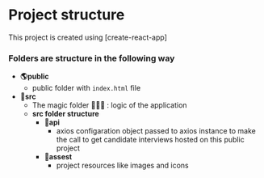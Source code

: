 # Project structure

This project is created using [create-react-app]

### Folders are structure in the following way

- **🌎public**
  - public folder with `index.html` file
- **🎯src**
  - The magic folder 🧙🏾‍♂️ : logic of the application
  - **src folder structure**
    - **🚀api**
      - axios configaration object passed to axios instance to make the call to get candidate interviews hosted on this public project
    - **📂assest**
      - project resources like images and icons
